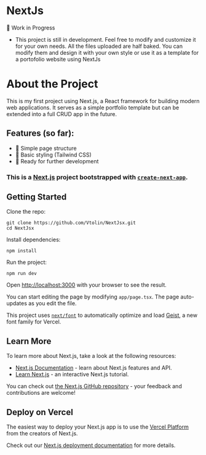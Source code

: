 # NextJs
🚧 Work in Progress
- This project is still in development. Feel free to modify and customize it for your own needs. All the files uploaded are half baked. You can modify them and design it with your own style or use it as a template for a portofolio website using NextJs

# About the Project
This is my first project using Next.js, a React framework for building modern web applications. It serves as a simple portfolio template but can be extended into a full CRUD app in the future.

## Features (so far):
- 📄 Simple page structure
- 🎨 Basic styling (Tailwind CSS)
- 🚀 Ready for further development

### This is a [Next.js](https://nextjs.org) project bootstrapped with [`create-next-app`](https://nextjs.org/docs/app/api-reference/cli/create-next-app).

## Getting Started

Clone the repo:
```
git clone https://github.com/Vtolin/NextJsx.git  
cd NextJsx
```
Install dependencies:
```
npm install
```
Run the project:
```
npm run dev  
```
Open [http://localhost:3000](http://localhost:3000) with your browser to see the result.

You can start editing the page by modifying `app/page.tsx`. The page auto-updates as you edit the file.

This project uses [`next/font`](https://nextjs.org/docs/app/building-your-application/optimizing/fonts) to automatically optimize and load [Geist](https://vercel.com/font), a new font family for Vercel.

## Learn More

To learn more about Next.js, take a look at the following resources:

- [Next.js Documentation](https://nextjs.org/docs) - learn about Next.js features and API.
- [Learn Next.js](https://nextjs.org/learn) - an interactive Next.js tutorial.

You can check out [the Next.js GitHub repository](https://github.com/vercel/next.js) - your feedback and contributions are welcome!

## Deploy on Vercel

The easiest way to deploy your Next.js app is to use the [Vercel Platform](https://vercel.com/new?utm_medium=default-template&filter=next.js&utm_source=create-next-app&utm_campaign=create-next-app-readme) from the creators of Next.js.

Check out our [Next.js deployment documentation](https://nextjs.org/docs/app/building-your-application/deploying) for more details.
